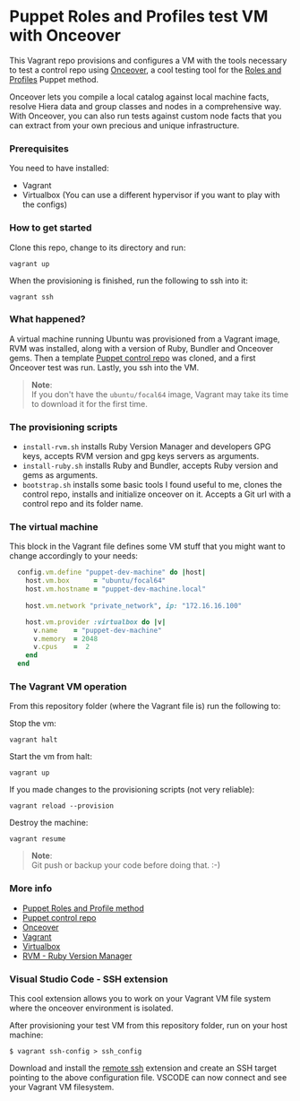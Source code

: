 # Puppet Roles and Profiles test VM with Onceover

This Vagrant repo provisions and configures a VM with the tools necessary to test a control repo using [Onceover](https://github.com/dylanratcliffe/onceover), a cool testing tool for the [Roles and Profiles](https://puppet.com/docs/puppet/7/the_roles_and_profiles_method.html) Puppet method.

Onceover lets you compile a local catalog against local machine facts, resolve Hiera data and group classes and nodes in a comprehensive way.
With Onceover, you can also run tests against custom node facts that you can extract from your own precious and unique infrastructure.

### Prerequisites
You need to have installed:
- Vagrant
- Virtualbox (You can use a different hypervisor if you want to play with the configs)

### How to get started
Clone this repo, change to its directory and run:
```
vagrant up
```
When the provisioning is finished, run the following to ssh into it:
```
vagrant ssh
```

### What happened?
A virtual machine running Ubuntu was provisioned from a Vagrant image, RVM was installed, along with a version of Ruby, Bundler and Onceover gems.
Then a template [Puppet control repo](https://github.com/puppetlabs/control-repo) was cloned, and a first Onceover test was run. Lastly, you ssh into the VM.

>**Note**:  
If you don't have the `ubuntu/focal64` image, Vagrant may take its time to download it for the first time.
>

### The provisioning scripts
- `install-rvm.sh` installs Ruby Version Manager and developers GPG keys, accepts RVM version and gpg keys servers as arguments.
- `install-ruby.sh` installs Ruby and Bundler, accepts Ruby version and gems as arguments.
- `bootstrap.sh` installs some basic tools I found useful to me, clones the control repo, installs and initialize onceover on it. Accepts a Git url with a control repo and its folder name.

### The virtual machine
This block in the Vagrant file defines some VM stuff that you might want to change accordingly to your needs:
```ruby
  config.vm.define "puppet-dev-machine" do |host|
    host.vm.box      = "ubuntu/focal64"
    host.vm.hostname = "puppet-dev-machine.local"
    
    host.vm.network "private_network", ip: "172.16.16.100"

    host.vm.provider :virtualbox do |v|
      v.name    = "puppet-dev-machine"
      v.memory  = 2048
      v.cpus    =  2
    end
  end

```

### The Vagrant VM operation
From this repository folder (where the Vagrant file is) run the following to:

Stop the vm:  
```
vagrant halt
```

Start the vm from halt:
```
vagrant up
```

If you made changes to the provisioning scripts (not very reliable):
```
vagrant reload --provision
```

Destroy the machine:
```
vagrant resume
```
>**Note**:  
Git push or backup your code before doing that. :-)
>

### More info

- [Puppet Roles and Profile method](https://puppet.com/docs/puppet/7/the_roles_and_profiles_method.html)
- [Puppet control repo](https://github.com/puppetlabs/control-repo)
- [Onceover](https://github.com/dylanratcliffe/onceover)
- [Vagrant](https://www.vagrantup.com/downloads)
- [Virtualbox](https://www.virtualbox.org/)
- [RVM - Ruby Version Manager](https://rvm.io/)

### Visual Studio Code - SSH extension
This cool extension allows you to work on your Vagrant VM file system where the onceover environment is isolated.

After provisioning your test VM from this repository folder, run on your host machine:
```
$ vagrant ssh-config > ssh_config
```

Download and install the [remote ssh](https://code.visualstudio.com/docs/remote/ssh) extension and create an SSH target pointing to the above configuration file. 
VSCODE can now connect and see your Vagrant VM filesystem.